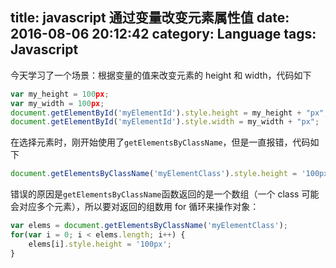title: javascript 通过变量改变元素属性值
date: 2016-08-06 20:12:42
category: Language
tags: Javascript
---

今天学习了一个场景：根据变量的值来改变元素的 height 和 width，代码如下
```javascript
var my_height = 100px;
var my_width = 100px;
document.getElementById('myElementId').style.height = my_height + "px";
document.getElementById('myElementId').style.width = my_width + "px";
```

在选择元素时，刚开始使用了`getElementsByClassName`，但是一直报错，代码如下
```javascript
document.getElementsByClassName('myElementClass').style.height = '100px';
```

错误的原因是`getElementsByClassName`函数返回的是一个数组（一个 class 可能会对应多个元素），所以要对返回的组数用 for 循环来操作对象：
```javascript
var elems = document.getElementsByClassName('myElementClass');
for(var i = 0; i < elems.length; i++) {
    elems[i].style.height = '100px';
}
```